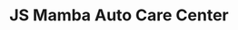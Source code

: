 ---
title: "JS Mamba Auto Care Center"
url: /pasig/js-mamba-auto-care-center/
shop: Autowerkstatt
---